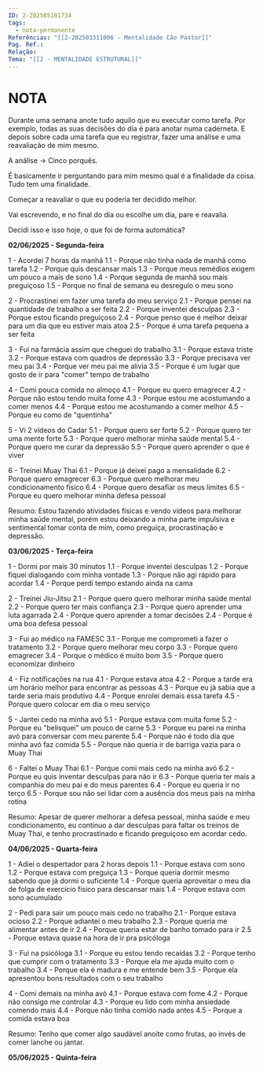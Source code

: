 ```yaml
---
ID: 2-202505101734
tags:
  - nota-permanente
Referências: "[[2-202503311006 - Mentalidade Cão Pastor]]"
Pag. Ref.: 
Relação: 
Tema: "[[2 - MENTALIDADE ESTRUTURAL]]"
---
```

# NOTA 

Durante uma semana anote tudo aquilo que eu executar como tarefa. Por exemplo, todas as suas decisões do dia é para anotar numa caderneta. E depois sobre cada uma tarefa que eu registrar, fazer uma análise e uma reavaliação de mim mesmo. 

A análise -> Cinco porquês.

É basicamente ir perguntando para mim mesmo qual é a finalidade da coisa. Tudo tem uma finalidade.

Começar a reavaliar o que eu poderia ter decidido melhor.

Vai escrevendo, e no final do dia ou escolhe um dia, pare e reavalia.

Decidi isso e isso hoje, o que foi de forma automática?

**02/06/2025 - Segunda-feira**

1 - Acordei 7 horas da manhã
1.1 - Porque não tinha nada de manhã como tarefa
1.2 - Porque quis descansar mais
1.3 - Porque meus remédios exigem um pouco a mais de sono
1.4 - Porque segunda de manhã sou mais preguiçoso
1.5 - Porque no final de semana eu desregulo o meu sono

2 - Procrastinei em fazer uma tarefa do meu serviço
2.1 - Porque pensei na quantidade de trabalho a ser feita
2.2 - Porque inventei desculpas
2.3 - Porque estou ficando preguiçoso
2.4 - Porque penso que é melhor deixar para um dia que eu estiver mais atoa
2.5 - Porque é uma tarefa pequena a ser feita

3 - Fui na farmácia assim que cheguei do trabalho
3.1 - Porque estava triste
3.2 - Porque estava com quadros de depressão
3.3 - Porque precisava ver meu pai
3.4 - Porque ver meu pai me alivia
3.5 - Porque é um lugar que gosto de ir para "comer" tempo de trabalho

4 - Comi pouca comida no almoço
4.1 - Porque eu quero emagrecer
4.2 - Porque não estou tendo muita fome
4.3 - Porque estou me acostumando a comer menos
4.4 - Porque estou me acostumando a comer melhor
4.5 - Porque eu como de "quentinha"

5 - Vi 2 vídeos do Cadar
5.1 - Porque quero ser forte
5.2 - Porque quero ter uma mente forte
5.3 - Porque quero melhorar minha saúde mental
5.4 - Porque quero me curar da depressão
5.5 - Porque quero aprender o que é viver

6 - Treinei Muay Thai
6.1 - Porque já deixei pago a mensalidade
6.2 - Porque quero emagrecer
6.3 - Porque quero melhorar meu condicionamento físico
6.4 - Porque quero desafiar os meus limites
6.5 - Porque eu quero melhorar minha defesa pessoal

Resumo: Estou fazendo atividades físicas e vendo vídeos para melhorar minha saúde mental, porém estou deixando a minha parte impulsiva e sentimental tomar conta de mim, como preguiça, procrastinação e depressão.

**03/06/2025 - Terça-feira**

1 - Dormi por mais 30 minutos
1.1 - Porque inventei desculpas
1.2 - Porque fiquei dialogando com minha vontade
1.3 - Porque não agi rápido para acordar
1.4 - Porque perdi tempo estando ainda na cama

2 - Treinei Jiu-Jitsu
2.1 - Porque quero quero melhorar minha saúde mental
2.2 - Porque quero ter mais confiança
2.3 - Porque quero aprender uma luta agarrada
2.4 - Porque quero aprender a tomar decisões
2.4 - Porque é uma boa defesa pessoal


3 - Fui ao médico na FAMESC
3.1 - Porque me comprometi a fazer o tratamento
3.2 - Porque quero melhorar meu corpo
3.3 - Porque quero emagrecer
3.4 - Porque o médico é muito bom
3.5 - Porque quero economizar dinheiro

4 - Fiz notificações na rua
4.1 - Porque estava atoa
4.2 - Porque a tarde era um horário melhor para encontrar as pessoas
4.3 - Porque eu já sabia que a tarde seria mais produtivo
4.4 - Porque enrolei demais essa tarefa
4.5 - Porque quero colocar em dia o meu serviço

5 - Jantei cedo na minha avó
5.1 - Porque estava com muita fome
5.2 - Porque eu "belisquei" um pouco de carne
5.3 - Porque eu parei na minha avó para conversar com meu parente
5.4 - Porque não é todo dia que minha avó faz comida
5.5 - Porque não queria ir de barriga vazia para o Muay Thai

6 - Faltei o Muay Thai
6.1 - Porque comi mais cedo na minha avó
6.2 - Porque eu quis inventar desculpas para não ir
6.3 - Porque queria ter mais a companhia do meu pai e do meus parentes
6.4 - Porque eu queria ir no terço
6.5 - Porque sou não sei lidar com a ausência dos meus pais na minha rotina

Resumo: Apesar de querer melhorar a defesa pessoal, minha saúde e meu condicionamento, eu continuo a dar desculpas para faltar os treinos de Muay Thai, e tenho procrastinado e ficando preguiçoso em acordar cedo.

**04/06/2025 - Quarta-feira**

1 - Adiei o despertador para 2 horas depois
1.1 - Porque estava com sono
1.2 - Porque estava com preguiça
1.3 - Porque queria dormir mesmo sabendo que já dormi o suficiente
1.4 - Porque queria aproveitar o meu dia de folga de exercício físico para descansar mais
1.4 - Porque estava com sono acumulado

2 - Pedi para sair um pouco mais cedo no trabalho
2.1 - Porque estava ocioso
2.2 - Porque adiantei o meu trabalho
2.3 - Porque queria me alimentar antes de ir
2.4 - Porque queria estar de banho tomado para ir
2.5 - Porque estava quase na hora de ir pra psicóloga

3 - Fui na psicóloga
3.1 - Porque eu estou tendo recaídas
3.2 - Porque tenho que cumprir com o tratamento
3.3 - Porque ela me ajuda muito com o trabalho
3.4 - Porque ela é madura e me entende bem
3.5 - Porque ela apresentou bons resultados com o seu trabalho

4 - Comi demais na minha avó
4.1 - Porque estava com fome
4.2 - Porque não consigo me controlar
4.3 - Porque eu lido com minha ansiedade comendo mais
4.4 - Porque não tinha comido nada antes
4.5 - Porque a comida estava boa

Resumo: Tenho que comer algo saudável anoite como frutas, ao invés de comer lanche ou jantar.

**05/06/2025 - Quinta-feira**








